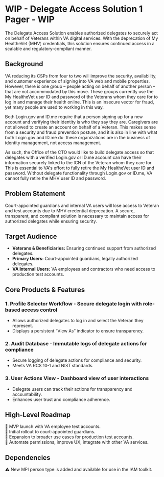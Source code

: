 # WIP - Delegate Access Solution 1 Pager - WIP

The Delegate Access Solution enables authorized delegates to securely act on behalf of Veterans within VA digital services. With the deprecation of My HealtheVet (MHV) credentials, this solution ensures continued access in a scalable and regulatory-compliant manner.

## Background

VA reducing its CSPs from four to two will improve the security, availability, and customer experience of signing into VA web and mobile properties. However, there is one group – people acting on behalf of another person – that are not accommodated by this move. These groups currently use the My HealtheVet user ID and password of the Veterans whom they care for to log in and manage their health online. This is an insecure vector for fraud, yet many people are used to working in this way. 

Both Login.gov and ID.me require that a person signing up for a new account and verifying their identity is who they say they are. Caregivers are not allowed to create an account on behalf of a Veteran. This makes sense from a security and fraud prevention posture, and it is also in line with what both Login.gov and ID.me do: these organizations are in the business of identity management, not access management.  

As such, the Office of the CTO would like to build delegate access so that delegates with a verified Login.gov or ID.me account can have their information securely linked to the ICN of the Veteran whom they care for. This is essential to VA's effort to fully retire the My HealtheVet user ID and password. Without delegate functionality through Login.gov or ID.me, VA cannot fully retire the MHV user ID and password.

## Problem Statement

Court-appointed guardians and internal VA users will lose access to Veteran and test accounts due to MHV credential deprecation. A secure, transparent, and compliant solution is necessary to maintain access for authorized delegates while ensuring security.

## Target Audience

- **Veterans & Beneficiaries:** Ensuring continued support from authorized delegates.  
- **Primary Users:** Court-appointed guardians, legally authorized delegates.  
- **VA Internal Users:** VA employees and contractors who need access to production test accounts.  

## Core Products & Features

### 1. Profile Selector Workflow - Secure delegate login with role-based access control
- Allows authorized delegates to log in and select the Veteran they represent.
- Displays a persistent “View As” indicator to ensure transparency.

### 2. Audit Database - Immutable logs of delegate actions for compliance
- Secure logging of delegate actions for compliance and security.
- Meets VA RCS 10-1 and NIST standards.

### 3. User Actions View - Dashboard view of user interactions
- Delegate users can track their actions for transparency and accountability.
- Enhances user trust and compliance adherence.

## High-Level Roadmap

🔹 MVP launch with VA employee test accounts.  
🔹 Initial rollout to court-appointed guardians.  
🔹 Expansion to broader use cases for production test accounts.  
🔹 Automate permissions, improve UX, integrate with other VA services.  

## Dependencies

⚠️ New MPI person type is added and available for use in the IAM toolkit.  

